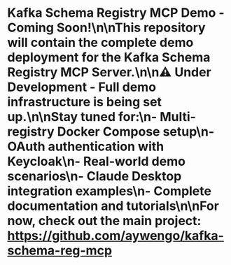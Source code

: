 # Kafka Schema Registry MCP Demo - Coming Soon!\n\nThis repository will contain the complete demo deployment for the Kafka Schema Registry MCP Server.\n\n⚠️ **Under Development** - Full demo infrastructure is being set up.\n\nStay tuned for:\n- Multi-registry Docker Compose setup\n- OAuth authentication with Keycloak\n- Real-world demo scenarios\n- Claude Desktop integration examples\n- Complete documentation and tutorials\n\nFor now, check out the main project: https://github.com/aywengo/kafka-schema-reg-mcp